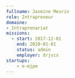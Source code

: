 ```yaml
---
fullname: Jasmine Meurin
role: Intrapreneur
domaine:
- Intraprenariat
missions:
  - start: 2017-12-01
    end: 2020-01-01
    status: admin
    employer: drjscs
startups:
    - e-mjpm
---
```

